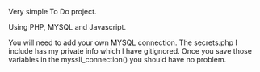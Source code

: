 Very simple To Do project.

Using PHP, MYSQL and Javascript.

You will need to add your own MYSQL connection. The secrets.php I include has my private info which I have gitignored.  Once you save those variables in the myssli_connection() you should have no problem.
